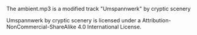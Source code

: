 The ambient.mp3 is a modified track "Umspannwerk" by cryptic scenery

Umspannwerk by cryptic scenery is licensed under a Attribution-NonCommercial-ShareAlike 4.0 International License.